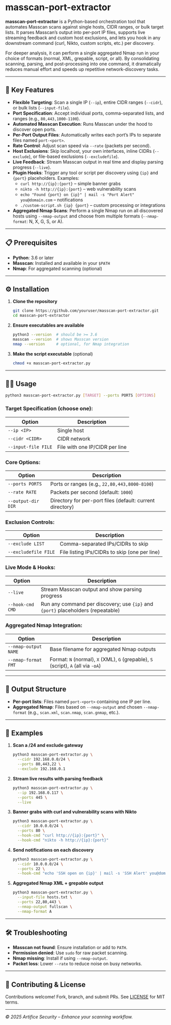 # masscan-port-extractor

**masscan-port-extractor** is a Python-based orchestration tool that automates Masscan scans against single hosts, CIDR ranges, or bulk target lists. It parses Masscan’s output into per-port IP files, supports live streaming feedback and custom host exclusions, and lets you hook in any downstream command (curl, Nikto, custom scripts, etc.) per discovery. 

For deeper analysis, it can perform a single aggregated Nmap run in your choice of formats (normal, XML, grepable, script, or all). By consolidating scanning, parsing, and post-processing into one command, it dramatically reduces manual effort and speeds up repetitive network-discovery tasks.

---

## 🚀 Key Features

- **Flexible Targeting**: Scan a single IP (`--ip`), entire CIDR ranges (`--cidr`), or bulk lists (`--input-file`).
- **Port Specification**: Accept individual ports, comma-separated lists, and ranges (e.g., `80,443,1000-1100`).
- **Automated Masscan Execution**: Runs Masscan under the hood to discover open ports.
- **Per-Port Output Files**: Automatically writes each port’s IPs to separate files named `port-<port>`.
- **Rate Control**: Adjust scan speed via `--rate` (packets per second).
- **Host Exclusions**: Skip localhost, your own interfaces, inline CIDRs (`--exclude`), or file-based exclusions (`--excludefile`).
- **Live Feedback**: Stream Masscan output in real time and display parsing progress (`--live`).
- **Plugin Hooks**: Trigger any tool or script per discovery using `{ip}` and `{port}` placeholders. Examples:
  - `curl http://{ip}:{port}` – simple banner grabs
  - `nikto -h http://{ip}:{port}` – web vulnerability scans
  - `echo "Found {port} on {ip}" | mail -s "Port Alert" you@domain.com` – notifications
  - `./custom-script.sh {ip} {port}` – custom processing or integrations
- **Aggregated Nmap Scans**: Perform a single Nmap run on all discovered hosts using `--nmap-output` and choose from multiple formats (`--nmap-format`: N, X, G, S, or A).

---

## 📋 Prerequisites

- **Python**: 3.6 or later
- **Masscan**: Installed and available in your `$PATH`
- **Nmap**: For aggregated scanning (optional)

---

## ⚙️ Installation

1. **Clone the repository**

   ```bash
   git clone https://github.com/youruser/masscan-port-extractor.git
   cd masscan-port-extractor
   ```

2. **Ensure executables are available**

   ```bash
   python3 --version  # should be >= 3.6
   masscan --version  # shows Masscan version
   nmap --version     # optional, for Nmap integration
   ```

3. **Make the script executable** (optional)

   ```bash
   chmod +x masscan-port-extractor.py
   ```

---

## 🏃‍♂️ Usage

```bash
python3 masscan-port-extractor.py [TARGET] --ports PORTS [OPTIONS]
```

### Target Specification (choose one):

| Option               | Description                   |
|----------------------|-------------------------------|
| `--ip <IP>`          | Single host                   |
| `--cidr <CIDR>`      | CIDR network                  |
| `--input-file FILE`  | File with one IP/CIDR per line|

### Core Options:

| Option              | Description                                                   |
|---------------------|---------------------------------------------------------------|
| `--ports PORTS`     | Ports or ranges (e.g., `22,80,443,8000-8100`)                |
| `--rate RATE`       | Packets per second (default: `1000`)                          |
| `--output-dir DIR`  | Directory for per-port files (default: current directory)     |

### Exclusion Controls:

| Option              | Description                                                   |
|---------------------|---------------------------------------------------------------|
| `--exclude LIST`    | Comma-separated IPs/CIDRs to skip                             |
| `--excludefile FILE`| File listing IPs/CIDRs to skip (one per line)                 |

### Live Mode & Hooks:

| Option            | Description                                                                     |
|-------------------|---------------------------------------------------------------------------------|
| `--live`          | Stream Masscan output and show parsing progress                                  |
| `--hook-cmd CMD`  | Run any command per discovery; use `{ip}` and `{port}` placeholders (repeatable) |

### Aggregated Nmap Integration:

| Option               | Description                                                                             |
|----------------------|-----------------------------------------------------------------------------------------|
| `--nmap-output NAME` | Base filename for aggregated Nmap outputs                                               |
| `--nmap-format FMT`  | Format: `N` (normal), `X` (XML), `G` (grepable), `S` (script), `A` (all via `-oA`)       |

---

## 📂 Output Structure

- **Per-port lists**: Files named `port-<port>` containing one IP per line.
- **Aggregated Nmap**: Files based on `--nmap-output` and chosen `--nmap-format` (e.g., `scan.xml`, `scan.nmap`, `scan.gnmap`, etc.).

---

## 🔧 Examples

1. **Scan a /24 and exclude gateway**
   ```bash
   python3 masscan-port-extractor.py \
     --cidr 192.168.0.0/24 \
     --ports 80,443,22 \
     --exclude 192.168.0.1
   ```

2. **Stream live results with parsing feedback**
   ```bash
   python3 masscan-port-extractor.py \
     --ip 192.168.0.117 \
     --ports 445 \
     --live
   ```

3. **Banner grabs with curl and vulnerability scans with Nikto**
   ```bash
   python3 masscan-port-extractor.py \
     --cidr 10.0.0.0/24 \
     --ports 80 \
     --hook-cmd "curl http://{ip}:{port}" \
     --hook-cmd "nikto -h http://{ip}:{port}"  
   ```

4. **Send notifications on each discovery**
   ```bash
   python3 masscan-port-extractor.py \
     --cidr 10.0.0.0/24 \
     --ports 22 \
     --hook-cmd "echo 'SSH open on {ip}' | mail -s 'SSH Alert' you@domain.com"  
   ```

5. **Aggregated Nmap XML + grepable output**
   ```bash
   python3 masscan-port-extractor.py \
     --input-file hosts.txt \
     --ports 22,80,443 \
     --nmap-output fullscan \
     --nmap-format A
   ```

---

## 🛠️ Troubleshooting

- **Masscan not found**: Ensure installation or add to `PATH`.
- **Permission denied**: Use `sudo` for raw packet scanning.
- **Nmap missing**: Install if using `--nmap-output`.
- **Packet loss**: Lower `--rate` to reduce noise on busy networks.

---

## 🤝 Contributing & License

Contributions welcome! Fork, branch, and submit PRs. See [LICENSE](LICENSE) for MIT terms.

---

*© 2025 Artifice Security – Enhance your scanning workflow.*
